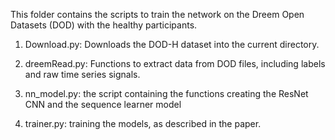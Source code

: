 This folder contains the scripts to train the network on the Dreem Open Datasets (DOD) with the healthy participants. 

1. Download.py: Downloads the DOD-H dataset into the current directory.


2. dreemRead.py: Functions to extract data from DOD files, including labels and raw time series signals.


3. nn_model.py: the script containing the functions creating the ResNet CNN and the sequence learner model


4. trainer.py: training the models, as described in the paper.
